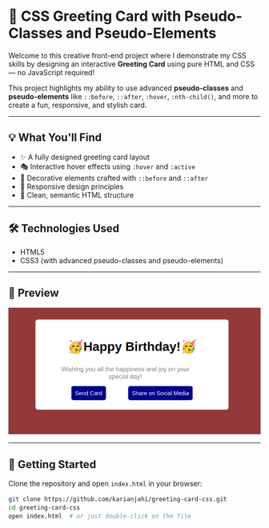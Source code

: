 # 🎨 CSS Greeting Card with Pseudo-Classes and Pseudo-Elements

Welcome to this creative front-end project where I demonstrate my CSS skills by designing an interactive **Greeting Card** using pure HTML and CSS — no JavaScript required!

This project highlights my ability to use advanced **pseudo-classes** and **pseudo-elements** like `::before`, `::after`, `:hover`, `:nth-child()`, and more to create a fun, responsive, and stylish card.

---

## 💡 What You'll Find

- ✨ A fully designed greeting card layout
- 🎭 Interactive hover effects using `:hover` and `:active`
- 💌 Decorative elements crafted with `::before` and `::after`
- 📐 Responsive design principles
- 🎯 Clean, semantic HTML structure

---

## 🛠 Technologies Used

- HTML5
- CSS3 (with advanced pseudo-classes and pseudo-elements)

---

## 📸 Preview

![Greeting Card Screenshot](./preview.png)  


---

## 🚀 Getting Started

Clone the repository and open `index.html` in your browser:

```bash
git clone https://github.com/karianjahi/greeting-card-css.git
cd greeting-card-css
open index.html  # or just double-click on the file
